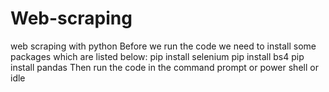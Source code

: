 # Web-scraping
web scraping with python
Before we run the code we need to install some packages which are listed below:
pip install selenium
pip install bs4
pip install pandas
Then run the code in the command prompt or power shell or idle 
